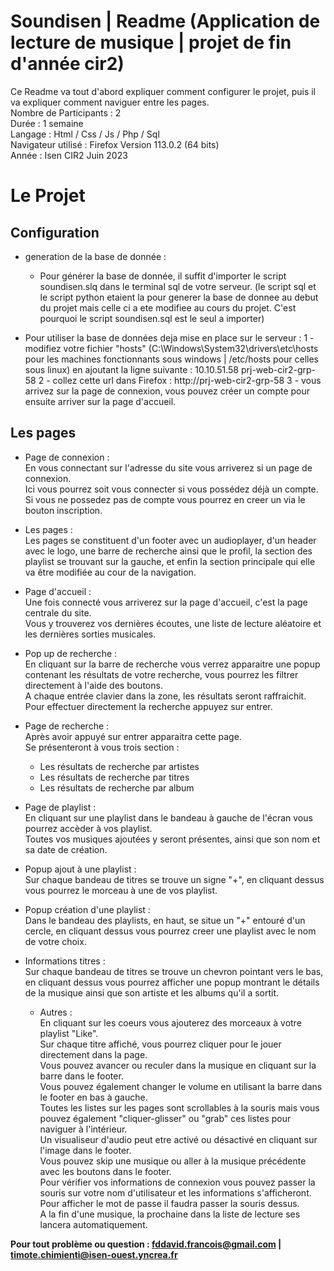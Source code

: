 # Soundisen | Readme (Application de lecture de musique | projet de fin d'année cir2)

Ce Readme va tout d'abord expliquer comment configurer le projet, puis il va expliquer comment naviguer entre les pages.   
Nombre de Participants : 2     
Durée : 1 semaine     
Langage : Html / Css / Js / Php / Sql   
Navigateur utilisé : Firefox Version 113.0.2 (64 bits)   
Année : Isen CIR2 Juin 2023   

# Le Projet

## Configuration
- generation de la base de donnée :
    - Pour générer la base de donnée, il suffit d'importer le script soundisen.slq dans le terminal sql de votre serveur.
        (le script sql et le script python etaient la pour generer la base de donnee au debut du projet mais celle ci a ete modifiee au cours du projet. C'est pourquoi le script soundisen.sql est le seul a importer)

- Pour utiliser la base de données deja mise en place sur le serveur :
    1 - modifiez votre fichier "hosts" (C:\Windows\System32\drivers\etc\hosts pour les machines fonctionnants sous windows | /etc/hosts pour celles sous linux) en ajoutant la ligne suivante : 10.10.51.58 prj-web-cir2-grp-58
    2 - collez cette url dans Firefox : http://prj-web-cir2-grp-58
    3 - vous arrivez sur la page de connexion, vous pouvez créer un compte pour ensuite arriver sur la page d'accueil.

## Les pages

- Page de connexion :    
    En vous connectant sur l'adresse du site vous arriverez si un page de connexion.    
    Ici vous pourrez soit vous connecter si vous possédez déjà un compte.    
    Si vous ne possedez pas de compte vous pourrez en creer un via le bouton inscription.    
- Les pages :    
  Les pages se constituent d'un footer avec un audioplayer, d'un header avec le logo, une barre de recherche ainsi que le profil, la section des playlist se trouvant sur la gauche, et enfin la section principale qui elle va être modifiée au cour de la navigation.    
- Page d'accueil :     
    Une fois connecté vous arriverez sur la page d'accueil, c'est la page centrale du site.    
    Vous y trouverez vos dernières écoutes, une liste de lecture aléatoire et les dernières sorties musicales.    
- Pop up de recherche :     
    En cliquant sur la barre de recherche vous verrez apparaitre une popup contenant les résultats de votre recherche, vous pourrez les filtrer directement à l'aide des boutons.    
    A chaque entrée clavier dans la zone, les résultats seront raffraichit.    
    Pour effectuer directement la recherche appuyez sur entrer.    
- Page de recherche :     
    Après avoir appuyé sur entrer apparaitra cette page.    
    Se présenteront à vous trois section :     
  - Les résultats de recherche par artistes    
  - Les résultats de recherche par titres    
  - Les résultats de recherche par album    
- Page de playlist :    
    En cliquant sur une playlist dans le bandeau à gauche de l'écran vous pourrez accèder à vos playlist.    
    Toutes vos musiques ajoutées y seront présentes, ainsi que son nom et sa date de création.    
- Popup ajout à une playlist :     
    Sur chaque bandeau de titres se trouve un signe "+", en cliquant dessus vous pourrez le morceau à une de vos playlist.    
- Popup création d'une playlist :    
    Dans le bandeau des playlists, en haut, se situe un "+" entouré d'un cercle, en cliquant dessus vous pourrez creer une playlist avec le nom de votre choix.    
- Informations titres :    
  Sur chaque bandeau de titres se trouve un chevron pointant vers le bas, en cliquant dessus vous pourrez afficher une popup montrant le détails de la musique ainsi que son artiste et les albums qu'il a sortit.    

  - Autres :     
      En cliquant sur les coeurs vous ajouterez des morceaux à votre playlist "Like".    
      Sur chaque titre affiché, vous pourrez cliquer pour le jouer directement dans la page.    
      Vous pouvez avancer ou reculer dans la musique en cliquant sur la barre dans le footer.    
      Vous pouvez également changer le volume en utilisant la barre dans le footer en bas à gauche.    
      Toutes les listes sur les pages sont scrollables à la souris mais vous pouvez également "cliquer-glisser" ou "grab" ces listes pour naviguer à l'intérieur.    
      Un visualiseur d'audio peut etre activé ou désactivé en cliquant sur l'image dans le footer.    
      Vous pouvez skip une musique ou aller à la musique précédente avec les boutons dans le footer.   
      Pour vérifier vos informations de connexion vous pouvez passer la souris sur votre nom d'utilisateur et les informations s'afficheront. Pour afficher le mot de passe il faudra passer la souris dessus.   
      A la fin d'une musique, la prochaine dans la liste de lecture ses lancera automatiquement.   

**Pour tout problème ou question : fddavid.francois@gmail.com | timote.chimienti@isen-ouest.yncrea.fr**
